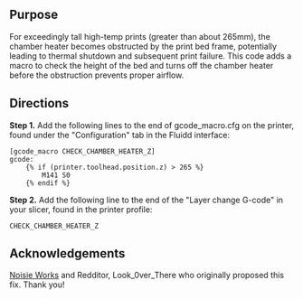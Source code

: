## Purpose
For exceedingly tall high-temp prints (greater than about 265mm), the chamber heater becomes obstructed by the print bed frame, potentially leading to thermal shutdown and subsequent print failure.  This code adds a macro to check the height of the bed and turns off the chamber heater before the obstruction prevents proper airflow.

## Directions
__Step 1.__ Add the following lines to the end of gcode_macro.cfg on the printer, found under the "Configuration" tab in the Fluidd interface:

```
[gcode_macro CHECK_CHAMBER_HEATER_Z]
gcode:
    {% if (printer.toolhead.position.z) > 265 %}
        M141 S0
    {% endif %}
```

__Step 2.__ Add the following line to the end of the "Layer change G-code" in your slicer, found in the printer profile:

```
CHECK_CHAMBER_HEATER_Z
```

## Acknowledgements
[Noisie Works](https://www.youtube.com/@NoizieWorks) and Redditor, Look_0ver_There who originally proposed this fix.  Thank you!
